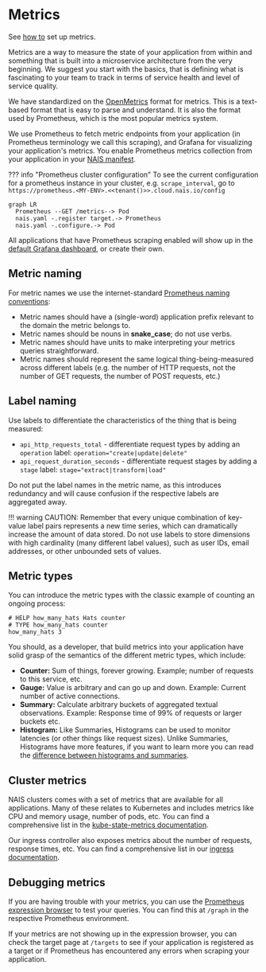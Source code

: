 # Metrics

See [how to](../../how-to-guides/observability/metrics/expose.md) set up metrics.

Metrics are a way to measure the state of your application from within and something that is built into a microservice architecture from the very beginning. We suggest you start with the basics, that is defining what is fascinating to your team to track in terms of service health and level of service quality.

We have standardized on the [OpenMetrics][openmetrics] format for metrics. This is a text-based format that is easy to parse and understand. It is also the format used by Prometheus, which is the most popular metrics system.

We use Prometheus to fetch metric endpoints from your application (in Prometheus terminology we call this scraping), and Grafana for visualizing your application's metrics. You enable Prometheus metrics collection from your application in your [NAIS manifest][nais-manifest-prometheus].

??? info "Prometheus cluster configuration"
To see the current configuration for a prometheus instance in your cluster, e.g. `scrape_interval`, go to
`https://prometheus.<MY-ENV>.<<tenant()>>.cloud.nais.io/config`

```mermaid
graph LR
  Prometheus --GET /metrics--> Pod
  nais.yaml -.register target.-> Prometheus
  nais.yaml -.configure.-> Pod
```

[openmetrics]: https://openmetrics.io/
[nais-manifest-prometheus]: ../../reference/application-spec.md#prometheus

All applications that have Prometheus scraping enabled will show up in the [default Grafana dashboard](https://grafana.<<tenant()>>.cloud.nais.io/d/000000283/nais-app-dashbord), or create their own.

## Metric naming

For metric names we use the internet-standard [Prometheus naming conventions](https://prometheus.io/docs/practices/naming/):

- Metric names should have a (single-word) application prefix relevant to the domain the metric belongs to.
- Metric names should be nouns in **snake_case**; do not use verbs.
- Metric names should have units to make interpreting your metrics queries straightforward.
- Metric names should represent the same logical thing-being-measured across different labels (e.g. the number of HTTP requests, not the number of GET requests, the number of POST requests, etc.)

## Label naming

Use labels to differentiate the characteristics of the thing that is being measured:

- `api_http_requests_total` - differentiate request types by adding an `operation` label: `operation="create|update|delete"`
- `api_request_duration_seconds` - differentiate request stages by adding a `stage` label: `stage="extract|transform|load"`

Do not put the label names in the metric name, as this introduces redundancy and will cause confusion if the respective labels are aggregated away.

!!! warning
    CAUTION: Remember that every unique combination of key-value label pairs represents a new time series, which can dramatically increase the amount of data stored. Do not use labels to store dimensions with high cardinality (many different label values), such as user IDs, email addresses, or other unbounded sets of values.

## Metric types

You can introduce the metric types with the classic example of counting an ongoing process:

```text
# HELP how_many_hats Hats counter
# TYPE how_many_hats counter
how_many_hats 3
```

You should, as a developer, that build metrics into your application have solid grasp of the semantics of the different metric types, which include:

- **Counter:** Sum of things, forever growing. Example; number of requests to this service, etc.
- **Gauge:** Value is arbitrary and can go up and down. Example: Current number of active connections.
- **Summary:** Calculate arbitrary buckets of aggregated textual observations. Example: Response time of 99% of requests or larger buckets etc.
- **Histogram:** Like Summaries, Histograms can be used to monitor latencies (or other things like request sizes). Unlike Summaries, Histograms have more features, if you want to learn more you can read the [difference between histograms and summaries](https://prometheus.io/docs/practices/histograms/).

## Cluster metrics

NAIS clusters comes with a set of metrics that are available for all applications. Many of these relates to Kubernetes and includes metrics like CPU and memory usage, number of pods, etc. You can find a comprehensive list in the [kube-state-metrics documentation](https://github.com/kubernetes/kube-state-metrics/blob/master/docs/README.md).

Our ingress controller also exposes metrics about the number of requests, response times, etc. You can find a comprehensive list in our [ingress documentation](../../reference//ingress.md#ingress-metrics).

## Debugging metrics

If you are having trouble with your metrics, you can use the [Prometheus expression browser](https://prometheus.io/docs/visualization/browser/) to test your queries. You can find this at `/graph` in the respective Prometheus environment.

If your metrics are not showing up in the expression browser, you can check the target page at `/targets` to see if your application is registered as a target or if Prometheus has encountered any errors when scraping your application.
